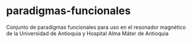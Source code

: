 # paradigmas-funcionales
Conjunto de paradigmas funcionales para uso en el resonador magnético de la Universidad de Antioquia y Hospital Alma Máter de Antioquia
